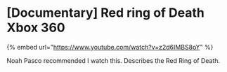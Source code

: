 # \[Documentary] Red ring of Death Xbox 360

{% embed url="https://www.youtube.com/watch?v=z2d6IMBS8oY" %}

Noah Pasco recommended I watch this. Describes the Red Ring of Death.&#x20;
